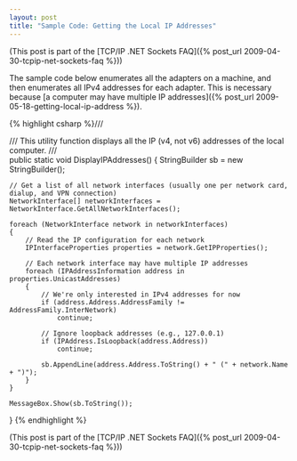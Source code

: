 ```yaml
---
layout: post
title: "Sample Code: Getting the Local IP Addresses"
---
```

(This post is part of the [TCP/IP .NET Sockets FAQ]({% post_url 2009-04-30-tcpip-net-sockets-faq %}))



The sample code below enumerates all the adapters on a machine, and then enumerates all IPv4 addresses for each adapter. This is necessary because [a computer may have multiple IP addresses]({% post_url 2009-05-18-getting-local-ip-address %}).


 
{% highlight csharp %}/// <summary>
/// This utility function displays all the IP (v4, not v6) addresses of the local computer.
/// </summary>
public static void DisplayIPAddresses()
{
    StringBuilder sb = new StringBuilder();
  
    // Get a list of all network interfaces (usually one per network card, dialup, and VPN connection)
    NetworkInterface[] networkInterfaces = NetworkInterface.GetAllNetworkInterfaces();
  
    foreach (NetworkInterface network in networkInterfaces)
    {
        // Read the IP configuration for each network
        IPInterfaceProperties properties = network.GetIPProperties();
  
        // Each network interface may have multiple IP addresses
        foreach (IPAddressInformation address in properties.UnicastAddresses)
        {
            // We're only interested in IPv4 addresses for now
            if (address.Address.AddressFamily != AddressFamily.InterNetwork)
                continue;
  
            // Ignore loopback addresses (e.g., 127.0.0.1)
            if (IPAddress.IsLoopback(address.Address))
                continue;
  
            sb.AppendLine(address.Address.ToString() + " (" + network.Name + ")");
        }
    }
  
    MessageBox.Show(sb.ToString());
}
{% endhighlight %}

(This post is part of the [TCP/IP .NET Sockets FAQ]({% post_url 2009-04-30-tcpip-net-sockets-faq %}))

